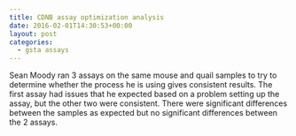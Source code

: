 ```yaml
---
title: CDNB assay optimization analysis
date: 2016-02-01T14:30:53+00:00
layout: post
categories:
  - gsta assays
---
```

Sean Moody ran 3 assays on the same mouse and quail samples to try to determine whether the process he is using gives consistent results. The first assay had issues that he expected based on a problem setting up the assay, but the other two were consistent. There were significant differences between the samples as expected but no significant differences between the 2 assays.
